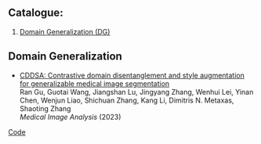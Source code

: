 ## Catalogue:
1. [Domain Generalization (DG)](#Domain-Generalization)

## Domain Generalization
- [CDDSA: Contrastive domain disentanglement and style augmentation for generalizable medical image segmentation](https://www.sciencedirect.com/science/article/abs/pii/S1361841523001640)  
Ran Gu, Guotai Wang, Jiangshan Lu, Jingyang Zhang, Wenhui Lei, Yinan Chen, Wenjun Liao, Shichuan Zhang, Kang Li, Dimitris N. Metaxas, Shaoting Zhang  
*Medical Image Analysis* (2023)

[Code](https://github.com/HiLab-git/DAG4MIA/tree/main/code)
